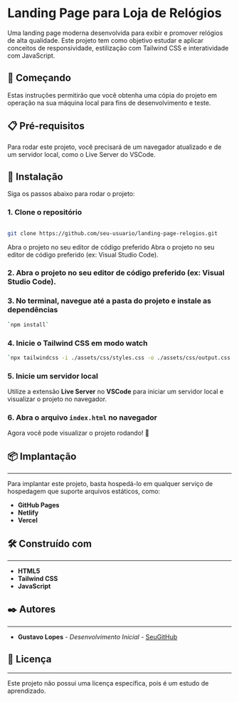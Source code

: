 # Landing Page para Loja de Relógios
Uma landing page moderna desenvolvida para exibir e promover relógios de alta qualidade. Este projeto tem como objetivo estudar e aplicar conceitos de responsividade, estilização com Tailwind CSS e interatividade com JavaScript.

## 🚀 Começando
Estas instruções permitirão que você obtenha uma cópia do projeto em operação na sua máquina local para fins de desenvolvimento e teste.

## 📋 Pré-requisitos
Para rodar este projeto, você precisará de um navegador atualizado e de um servidor local, como o Live Server do VSCode.

## 🔧 Instalação
Siga os passos abaixo para rodar o projeto:

### 1. Clone o repositório

```sh

git clone https://github.com/seu-usuario/landing-page-relogios.git
```
Abra o projeto no seu editor de código preferido Abra o projeto no seu editor de código preferido (ex: Visual Studio Code).

### 2\. Abra o projeto no seu editor de código preferido (ex: Visual Studio Code).
### 3\. No terminal, navegue até a pasta do projeto e instale as dependências

```sh
`npm install`
```

### 4\. Inicie o Tailwind CSS em modo watch

```sh
`npx tailwindcss -i ./assets/css/styles.css -o ./assets/css/output.css --watch`
```

### 5\. Inicie um servidor local

Utilize a extensão **Live Server** no **VSCode** para iniciar um servidor local e visualizar o projeto no navegador.

### 6\. Abra o arquivo `index.html` no navegador

Agora você pode visualizar o projeto rodando! 🚀

## 📦 Implantação
--------------

Para implantar este projeto, basta hospedá-lo em qualquer serviço de hospedagem que suporte arquivos estáticos, como:

-   **GitHub Pages**
-   **Netlify**
-   **Vercel**

## 🛠️ Construído com
------------------

-   **HTML5**
-   **Tailwind CSS**
-   **JavaScript**

## ✒️ Autores
----------

-   **Gustavo Lopes** - *Desenvolvimento Inicial* - [SeuGitHub](https://github.com/Gustavoloppes-dev)

## 📄 Licença
----------

Este projeto não possui uma licença específica, pois é um estudo de aprendizado.